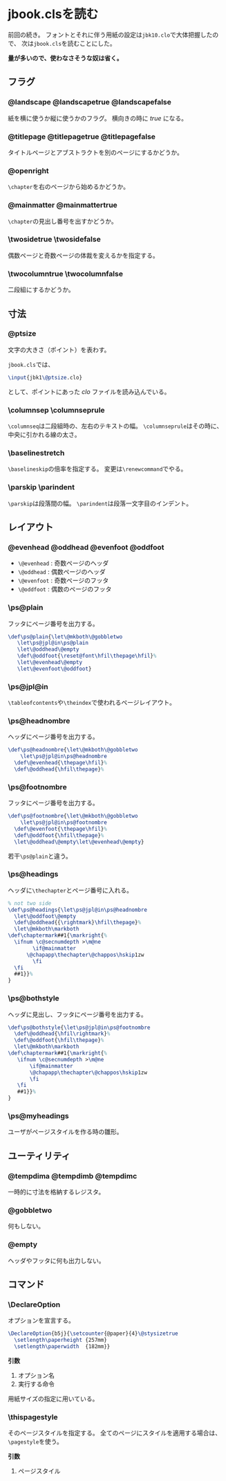 # jbook.clsを読む

前回の続き。
フォントとそれに伴う用紙の設定は`jbk10.clo`で大体把握したので、
次は`jbook.cls`を読むことにした。

**量が多いので、使わなさそうな奴は省く。**

## フラグ

### @landscape @landscapetrue @landscapefalse

紙を横に使うか縦に使うかのフラグ。
横向きの時に _true_ になる。

### @titlepage @titlepagetrue @titlepagefalse

タイトルページとアブストラクトを別のページにするかどうか。

### @openright

`\chapter`を右のページから始めるかどうか。

### @mainmatter \@mainmattertrue

`\chapter`の見出し番号を出すかどうか。

### \twosidetrue \twosidefalse

偶数ページと奇数ページの体裁を変えるかを指定する。

### \twocolumntrue \twocolumnfalse

二段組にするかどうか。

## 寸法

### \@ptsize

文字の大きさ（ポイント）を表わす。

`jbook.cls`では、

```tex
\input{jbk1\@ptsize.clo}
```

として、ポイントにあった _clo_ ファイルを読み込んでいる。

### \columnsep \columnseprule

`\columnseq`は二段組時の、左右のテキストの幅。
`\columnseprule`はその時に、中央に引かれる線の太さ。

### \baselinestretch

`\baselineskip`の倍率を指定する。
変更は`\renewcommand`でやる。

### \parskip \parindent

`\parskip`は段落間の幅。
`\parindent`は段落一文字目のインデント。

## レイアウト

### \@evenhead \@oddhead \@evenfoot \@oddfoot

* `\@evenhead` : 奇数ページのヘッダ
* `\@oddhead` : 偶数ページのヘッダ
* `\@evenfoot` : 奇数ページのフッタ
* `\@oddfoot` : 偶数のページのフッタ

### \ps@plain

フッタにページ番号を出力する。

```tex
\def\ps@plain{\let\@mkboth\@gobbletwo
   \let\ps@jpl@in\ps@plain
   \let\@oddhead\@empty
   \def\@oddfoot{\reset@font\hfil\thepage\hfil}%
   \let\@evenhead\@empty
   \let\@evenfoot\@oddfoot}
```

### \ps@jpl@in

`\tableofcontents`や`\theindex`で使われるページレイアウト。

### \ps@headnombre

ヘッダにページ番号を出力する。

```tex
\def\ps@headnombre{\let\@mkboth\@gobbletwo
    \let\ps@jpl@in\ps@headnombre
  \def\@evenhead{\thepage\hfil}%
  \def\@oddhead{\hfil\thepage}%
```

### \ps@footnombre

フッタにページ番号を出力する。

```tex
\def\ps@footnombre{\let\@mkboth\@gobbletwo
    \let\ps@jpl@in\ps@footnombre
  \def\@evenfoot{\thepage\hfil}%
  \def\@oddfoot{\hfil\thepage}%
  \let\@oddhead\@empty\let\@evenhead\@empty}
```

若干`\ps@plain`と違う。

### \ps@headings

ヘッダに`\thechapter`とページ番号に入れる。

```tex
% not two side
\def\ps@headings{\let\ps@jpl@in\ps@headnombre
  \let\@oddfoot\@empty
  \def\@oddhead{{\rightmark}\hfil\thepage}%
  \let\@mkboth\markboth
\def\chaptermark##1{\markright{%
  \ifnum \c@secnumdepth >\m@ne
        \if@mainmatter
      \@chapapp\thechapter\@chappos\hskip1zw
        \fi
  \fi
  ##1}}%
}
```

### \ps@bothstyle

ヘッダに見出し、フッタにページ番号を出力する。

```tex
\def\ps@bothstyle{\let\ps@jpl@in\ps@footnombre
  \def\@oddhead{\hfil\rightmark}%
  \def\@oddfoot{\hfil\thepage}%
  \let\@mkboth\markboth
\def\chaptermark##1{\markright{%
   \ifnum \c@secnumdepth >\m@ne
       \if@mainmatter
       \@chapapp\thechapter\@chappos\hskip1zw
       \fi
   \fi
   ##1}}%
}
```

### \ps@myheadings

ユーザがページスタイルを作る時の雛形。

## ユーティリティ

### \@tempdima \@tempdimb \@tempdimc

一時的に寸法を格納するレジスタ。

### @gobbletwo

何もしない。

### @empty

ヘッダやフッタに何も出力しない。

## コマンド

### \DeclareOption

オプションを宣言する。

```tex
\DeclareOption{b5j}{\setcounter{@paper}{4}\@stysizetrue
  \setlength\paperheight {257mm}
  \setlength\paperwidth  {182mm}}
```

**引数**

1. オプション名
2. 実行する命令

用紙サイズの指定に用いている。

### \thispagestyle

そのページスタイルを指定する。
全てのページにスタイルを適用する場合は、
`\pagestyle`を使う。

**引数**

1. ページスタイル

